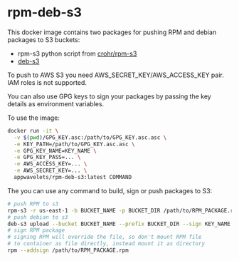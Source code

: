 # rpm-deb-s3

This docker image contains two packages for pushing RPM and debian packages to S3 buckets:

* rpm-s3 python script from [crohr/rpm-s3](https://github.com/crohr/rpm-s3)
* [deb-s3](https://github.com/krobertson/deb-s3)

To push to AWS S3 you need AWS_SECRET_KEY/AWS_ACCESS_KEY pair. IAM roles is not supported.

You can also use GPG keys to sign your packages by passing the key details as environment variables.

To use the image:
```bash
docker run -it \
  -v $(pwd)/GPG_KEY.asc:/path/to/GPG_KEY.asc.asc \
  -e KEY_PATH=/path/to/GPG_KEY.asc.asc \
  -e GPG_KEY_NAME=KEY_NAME \
  -e GPG_KEY_PASS=... \
  -e AWS_ACCESS_KEY=... \
  -e AWS_SECRET_KEY=... \
  appwavelets/rpm-deb-s3:latest COMMAND
```

The you can use any command to build, sign or push packages to S3:

```bash
# push RPM to s3
rpm-s3 -r us-east-1 -b BUCKET_NAME -p BUCKET_DIR /path/to/RPM_PACKAGE.rpm
# push debian to s3
deb-s3 upload --bucket BUCKET_NAME --prefix BUCKET_DIR --sign KEY_NAME --gpg-options='--batch --passphrase ... --pinentry-mode loopback' -a amd64 -c xenial -p DEBIAN_PACKAGE.deb
# sign RPM package
# signing RPM will override the file, so don't mount RPM file
# to container as file directly, instead mount it as directory
rpm --addsign /path/to/RPM_PACKAGE.rpm
```

